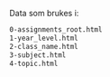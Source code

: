 Data som brukes i:

```bash
0-assignments_root.html
1-year_level.html
2-class_name.html
3-subject.html
4-topic.html
```